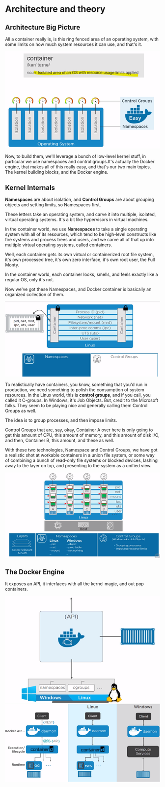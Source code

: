 # Architecture and theory

## Architecture Big Picture

All a container really is, is this ring fenced area of an operating system, with some limits on how much system resources it can use, and that's it. 

<img src="https://github.com/KiraDiShira/Docker/blob/master/ArchitectureAndTheory/Images/aat1.PNG" />

Now, to build them, we'll leverage a bunch of low-level kernel stuff, in particular we use namespaces and control groups.It's actually the Docker engine, that makes all of this really easy, and that's our two main topics. The kernel building blocks, and the Docker engine.

## Kernel Internals

**Namespaces** are about isolation, and **Control Groups** are about grouping objects and setting limits, so Namespaces first.

These letters take an operating system, and carve it into multiple, isolated, virtual operating systems. It's a bit like hypervisors in virtual machines.

In the container world, we use **Namespaces** to take a single operating system with all of its resources, which tend to be high-level constructs like fire systems and process trees and users, and we carve all of that up into multiple virtual operating systems, called containers. 

Well, each container gets its own virtual or containerized root file system, it's own processed tree, it's own zero interface, it's own root user, the Full Monty. 

In the container world, each container looks, smells, and feels exactly like a regular OS, only it's not.

Now we've got these Namespaces, and Docker container is basically an organized collection of them.

<img src="https://github.com/KiraDiShira/Docker/blob/master/ArchitectureAndTheory/Images/aat2.PNG" />

To realistically have containers, you know, something that you'd run in production, we need something to polish the consumption of system resources. In the Linux world, this is **control groups**, and if you call, you called it C-groups. In Windows, it's Job Objects. But, credit to the Microsoft folks. They seem to be playing nice and generally calling them Control Groups as well. 

The idea is to group processes, and then impose limits.

Control Groups that are, say, okay, Container A over here is only going to get this amount of CPU, this amount of memory, and this amount of disk I/O, and then, Container B, this amount, and these as well.

With these two technologies, Namespace and Control Groups, we have got a realistic shot at workable containers in a union file system, or some way of combining a bunch of read-only file systems or blocked devices, lashing away to the layer on top, and presenting to the system as a unified view. 

<img src="https://github.com/KiraDiShira/Docker/blob/master/ArchitectureAndTheory/Images/aat3.PNG" />

## The Docker Engine

It exposes an API, it interfaces with all the kernel magic, and out pop containers. 

<img src="https://github.com/KiraDiShira/Docker/blob/master/ArchitectureAndTheory/Images/aat4.PNG" />

<img src="https://github.com/KiraDiShira/Docker/blob/master/ArchitectureAndTheory/Images/aat5.PNG" />
